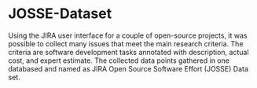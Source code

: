# JOSSE-Dataset
Using the JIRA user interface for a couple of open-source projects, it was possible to collect many issues that meet the main research criteria. The criteria are software development tasks annotated with description, actual cost, and expert estimate. The collected data points gathered in one databased and named as JIRA Open Source Software Effort (JOSSE) Data set.
